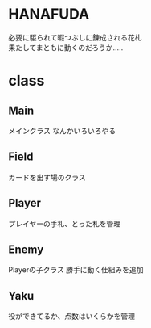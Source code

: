 # HANAFUDA
必要に駆られて暇つぶしに錬成される花札  
果たしてまともに動くのだろうか.....

# class
## Main 
メインクラス  なんかいろいろやる
## Field
カードを出す場のクラス  
## Player
プレイヤーの手札、とった札を管理
## Enemy
Playerの子クラス  勝手に動く仕組みを追加
## Yaku
役ができてるか、点数はいくらかを管理
